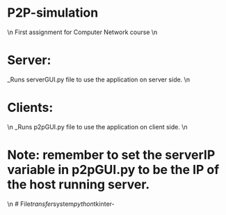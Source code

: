 # P2P-simulation
\n
First assignment for Computer Network course
\n
# Server: 
_Runs serverGUI.py file to use the application on server side.
\n
# Clients: 
\n
_Runs p2pGUI.py file to use the application on client side.
\n
# Note: remember to set the serverIP variable in p2pGUI.py to be the IP of the host running server.
\n
#   F i l e _ t r a n s f e r _ s y s t e m _ p y t h o n _ t k i n t e r - 
 
 
